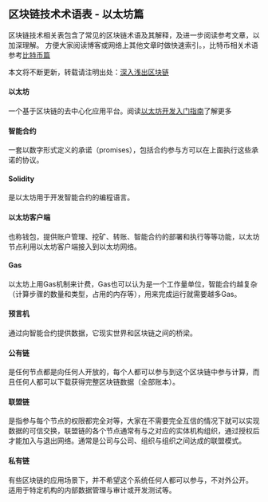 ## 区块链技术术语表 - 以太坊篇

区块链技术相关表包含了常见的区块链术语及其解释，及进一步阅读参考文章，以加深理解。
方便大家阅读博客或网络上其他文章时做快速索引。，比特币相关术语参考[比特币篇](http://wiki.learnblockchain.cn/GLOSSARY.html)

本文将不断更新，转载请注明出处：[深入浅出区块链](http://wiki.learnblockchain.cn/GLOSSARY_eth.html) 


#### 以太坊
一个基于区块链的去中心化应用平台。阅读[以太坊开发入门指南](https://learnblockchain.cn/2017/11/20/whatiseth/)了解更多

#### 智能合约
一套以数字形式定义的承诺（promises），包括合约参与方可以在上面执行这些承诺的协议。

#### Solidity
是以太坊用于开发智能合约的编程语言。

#### 以太坊客户端
也称钱包，提供账户管理、挖矿、转账、智能合约的部署和执行等等功能，以太坊节点利用以太坊客户端接入到以太坊网络。

#### Gas
以太坊上用Gas机制来计费，Gas也可以认为是一个工作量单位，智能合约越复杂（计算步骤的数量和类型，占用的内存等），用来完成运行就需要越多Gas。

#### 预言机
通过向智能合约提供数据，它现实世界和区块链之间的桥梁。


#### 公有链

是任何节点都是向任何人开放的，每个人都可以参与到这个区块链中参与计算，而且任何人都可以下载获得完整区块链数据（全部账本）。

#### 联盟链

是指参与每个节点的权限都完全对等，大家在不需要完全互信的情况下就可以实现数据的可信交换，联盟链的各个节点通常有与之对应的实体机构组织，通过授权后才能加入与退出网络。通常是公司与公司、组织与组织之间达成的联盟模式。

#### 私有链

有些区块链的应用场景下，并不希望这个系统任何人都可以参与，不对外公开。
适用于特定机构的内部数据管理与审计或开发测试等。



